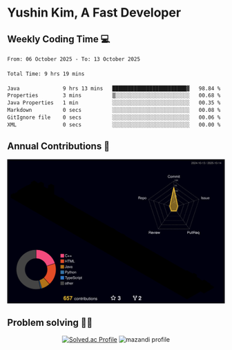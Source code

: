 # Yushin Kim, A Fast Developer

## Weekly Coding Time 💻

<!--START_SECTION:waka-->

```txt
From: 06 October 2025 - To: 13 October 2025

Total Time: 9 hrs 19 mins

Java              9 hrs 13 mins   ████████████████████████▓   98.84 %
Properties        3 mins          ▒░░░░░░░░░░░░░░░░░░░░░░░░   00.68 %
Java Properties   1 min           ░░░░░░░░░░░░░░░░░░░░░░░░░   00.35 %
Markdown          0 secs          ░░░░░░░░░░░░░░░░░░░░░░░░░   00.08 %
GitIgnore file    0 secs          ░░░░░░░░░░░░░░░░░░░░░░░░░   00.06 %
XML               0 secs          ░░░░░░░░░░░░░░░░░░░░░░░░░   00.00 %
```

<!--END_SECTION:waka-->

## Annual Contributions 🏃

![](./profile-3d-contrib/profile-night-rainbow.svg)

## Problem solving 👨‍💻

<div align="center">

[![Solved.ac Profile](http://mazassumnida.wtf/api/v2/generate_badge?boj=kys010306)](https://solved.ac/kys010306)
![mazandi profile](http://mazandi.herokuapp.com/api?handle=kys010306&theme=dark)

</div>
